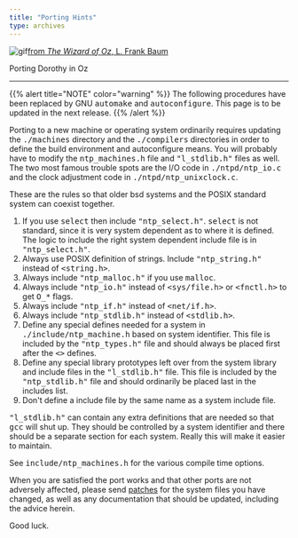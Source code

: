 ```yaml
---
title: "Porting Hints"
type: archives
---
```


![gif](/archives/pic/wingdorothy.gif)[from _The Wizard of Oz_, L. Frank Baum](http://www.eecis.udel.edu/%7emills/pictures.html)

Porting Dorothy in Oz

* * *

{{% alert title="NOTE" color="warning" %}} 
The following procedures have been replaced by GNU <tt>automake</tt> and <tt>autoconfigure</tt>. This page is to be updated in the next release.
{{% /alert %}}

Porting to a new machine or operating system ordinarily requires updating the <tt>./machines</tt> directory and the <tt>./compilers</tt> directories in order to define the build environment and autoconfigure means. You will probably have to modify the <tt>ntp_machines.h</tt> file and <tt>"l_stdlib.h"</tt> files as well. The two most famous trouble spots are the I/O code in <tt>./ntpd/ntp_io.c</tt> and the clock adjustment code in <tt>./ntpd/ntp_unixclock.c</tt>.

These are the rules so that older bsd systems and the POSIX standard system can coexist together.

1.  If you use <tt>select</tt> then include <tt>"ntp_select.h"</tt>. <tt>select</tt> is not standard, since it is very system dependent as to where it is defined. The logic to include the right system dependent include file is in <tt>"ntp_select.h"</tt>.
2.  Always use POSIX definition of strings. Include <tt>"ntp_string.h"</tt> instead of <tt><string.h></tt>.
3.  Always include <tt>"ntp_malloc.h"</tt> if you use <tt>malloc</tt>.
4.  Always include <tt>"ntp_io.h"</tt> instead of <tt><sys/file.h></tt> or <tt><fnctl.h></tt> to get <tt>O_*</tt> flags.
5.  Always include <tt>"ntp_if.h"</tt> instead of <tt><net/if.h></tt>.
6.  Always include <tt>"ntp_stdlib.h"</tt> instead of <tt><stdlib.h></tt>.
7.  Define any special defines needed for a system in <tt>./include/ntp_machine.h</tt> based on system identifier. This file is included by the <tt>"ntp_types.h"</tt> file and should always be placed first after the <tt><></tt> defines.
8.  Define any special library prototypes left over from the system library and include files in the <tt>"l_stdlib.h"</tt> file. This file is included by the <tt>"ntp_stdlib.h"</tt> file and should ordinarily be placed last in the includes list.
9.  Don't define a include file by the same name as a system include file.

<tt>"l_stdlib.h"</tt> can contain any extra definitions that are needed so that <tt>gcc</tt> will shut up. They should be controlled by a system identifier and there should be a separate section for each system. Really this will make it easier to maintain.

See <tt>include/ntp_machines.h</tt> for the various compile time options.

When you are satisfied the port works and that other ports are not adversely affected, please send [patches](/archives/4.1.0/patches) for the system files you have changed, as well as any documentation that should be updated, including the advice herein.

Good luck.